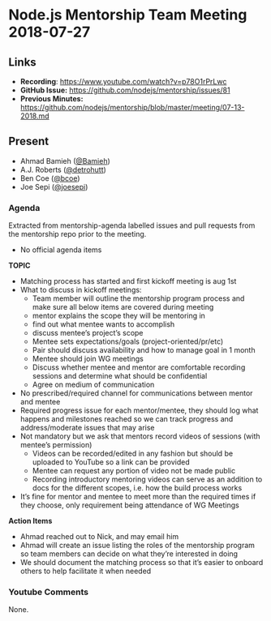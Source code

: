 # Node.js Mentorship Team Meeting 2018-07-27

## Links

* **Recording**: https://www.youtube.com/watch?v=p78O1rPrLwc
* **GitHub Issue:** https://github.com/nodejs/mentorship/issues/81
* **Previous Minutes:** https://github.com/nodejs/mentorship/blob/master/meeting/07-13-2018.md

## Present

- Ahmad Bamieh ([@Bamieh](https://github.com/Bamieh))
- A.J. Roberts ([@detrohutt](https://github.com/detrohutt))
- Ben Coe ([@bcoe](https://github.com/bcoe))
- Joe Sepi ([@joesepi](https://github.com/joesepi))


### Agenda

Extracted from mentorship-agenda labelled issues and pull requests from the mentorship repo prior to the meeting.

- No official agenda items

**TOPIC**

- Matching process has started and first kickoff meeting is aug 1st
- What to discuss in kickoff meetings:
  -  Team member will outline the mentorship program process and make sure all below items are covered during meeting
  -  mentor explains the scope they will be mentoring in
  -  find out what mentee wants to accomplish
  -  discuss mentee’s project’s scope
  -  Mentee sets expectations/goals (project-oriented/pr/etc)
  -  Pair should discuss availability and how to manage goal in 1 month
  -  Mentee should join WG meetings
  -  Discuss whether mentee and mentor are comfortable recording sessions and determine what should be confidential
  -  Agree on medium of communication
- No prescribed/required channel for communications between mentor and mentee
- Required progress issue for each mentor/mentee, they should log what happens and milestones reached so we can track progress and address/moderate issues that may arise
- Not mandatory but we ask that mentors record videos of sessions (with mentee’s permission)
  - Videos can be recorded/edited in any fashion but should be uploaded to YouTube so a link can be provided
  - Mentee can request any portion of video not be made public
  - Recording introductory mentoring videos can serve as an addition to docs for the different scopes, i.e. how the build process works
- It’s fine for mentor and mentee to meet more than the required times if they choose, only requirement being attendance of WG Meetings

**Action Items**

- Ahmad reached out to Nick, and may email him
- Ahmad will create an issue listing the roles of the mentorship program so team members can decide on what they’re interested in doing
- We should document the matching process so that it’s easier to onboard others to help facilitate it when needed

### Youtube Comments

None.
